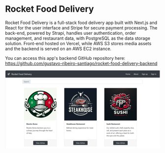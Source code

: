 # Rocket Food Delivery

Rocket Food Delivery is a full-stack food delivery app built with Next.js and React for the user interface and Stripe for secure payment processing. The back-end, powered by Strapi, handles user authentication, order management, and restaurant data, with PostgreSQL as the data storage solution. Front-end hosted on Vercel, while AWS S3 stores media assets and the backend is served on an AWS EC2 instance.

You can access this app's backend GitHub repository here: https://github.com/gustavo-ribeiro-santiago/rocket-food-delivery-backend

![Project Screenshot](screenshot.png)